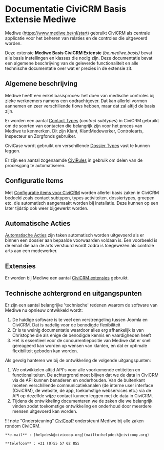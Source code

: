 # Documentatie CiviCRM Basis Extensie Mediwe

Mediwe (https://www.mediwe.be/nl/start) gebruikt CiviCRM als centrale applicatie voor het beheren van relaties en de controles die uitgevoerd worden.

Deze extensie **Mediwe Basis CiviCRM Extensie** *(be.mediwe.basis)* bevat alle basis instellingen en klasses die nodig zijn. Deze documentatie bevat een algemene beschrijving van de geleverde functionaliteit en alle technische documentatie over wat er precies in de extensie zit.

## Algemene beschrijving
Mediwe heeft een enkel basisproces: het doen van medische controles bij zieke werknemers namens een opdrachtgever. Dat kan allerlei vormen aannemen en zeer verschillende flows hebben, maar dat zal altijd de basis zijn.

Er worden een aantal [Contact Types](contacttypes.md) (*contact subtypes*) in CiviCRM gebruikt om de soorten van contacten die belangrijk zijn voor het proces van Mediwe te kenmerken. Dit zijn Klant, KlantMedewerker, Controlearts, Inspecteur en Zorgfonds gebruiker.

CiviCase wordt gebruikt om verschillende [Dossier Types](dossiertypes.md) vast te kunnen leggen.

Er zijn een aantal zogenaamde [CiviRules](org_civicoop_civirules.md) in gebruik om delen van de procesgang te automatiseren.

## Configuratie Items
Met [Configuratie items voor CiviCRM](configitems.md) worden allerlei basis zaken in CiviCRM bedoeld zoals contact subtypen, types activiteiten, dossiertypes, groepen etc. die automatisch aangemaakt worden bij installatie. Deze kunnen op een later tijdstip ook weer bijgewerkt worden.

## Automatische Acties
[Automatische Acties](automatische_acties.md) zijn taken automatisch worden uitgevoerd als er binnen een dossier aan bepaalde voorwaarden voldaan is. Een voorbeeld is de email die aan de arts verstuurd wordt zodra is toegewezen als controle arts aan een medewerker.

## Extensies
Er worden bij Mediwe een aantal [CiviCRM extensies](civiextensions.md) gebruikt.

## Technische achtergrond en uitgangspunten
Er zijn een aantal belangrijke 'technische' redenen waarom de software van Mediwe nu opnieuw ontwikkeld wordt:

1. De huidige software is te veel een verstrengeling tussen Joomla en CiviCRM. Dat is nadelig voor de benodigde flexibiliteit
1. Er is te weinig documentatie waardoor alles erg afhankelijk is van Christophe die als enige de benodigde kennis en vaardigheden heeft
1. Het is essentieel voor de concurrentiepositie van Mediwe dat er snel gereageerd kan worden op wensen van klanten, en dat er optimale flexibiliteit geboden kan worden.

Als gevolg hanteren we bij de ontwikkeling de volgende uitgangspunten:

1. We ontwikkelen altijd API's voor alle voorkomende entiteiten en functionaliteiten. De achtergrond moet blijven dat we de data in CiviCRM via de API kunnen benaderen en onderhouden. Van de buitenkant moeten verschillende communicatiekanalen (de interne user interface (CiviCRM), de website, de app, toekomstige webservices etc.) via de API op dezelfde wijze contact kunnen leggen met de data in CiviCRM.
1. Tijdens de ontwikkeling documenteren we de zaken die we belangrijk vinden zodat toekomstige ontwikkeling en onderhoud door meerdere mensen uitgevoerd kan worden.



!!! note "Ondersteuning"
    [CiviCooP](https://civicoop.org) ondersteunt Mediwe bij alle zaken rondom CiviCRM.
    
    **e-mail** : [helpdesk@civicoop.org](mailto:helpdesk@civicoop.org)
    
    **telefoon** : +31 (0)55 57 62 855





